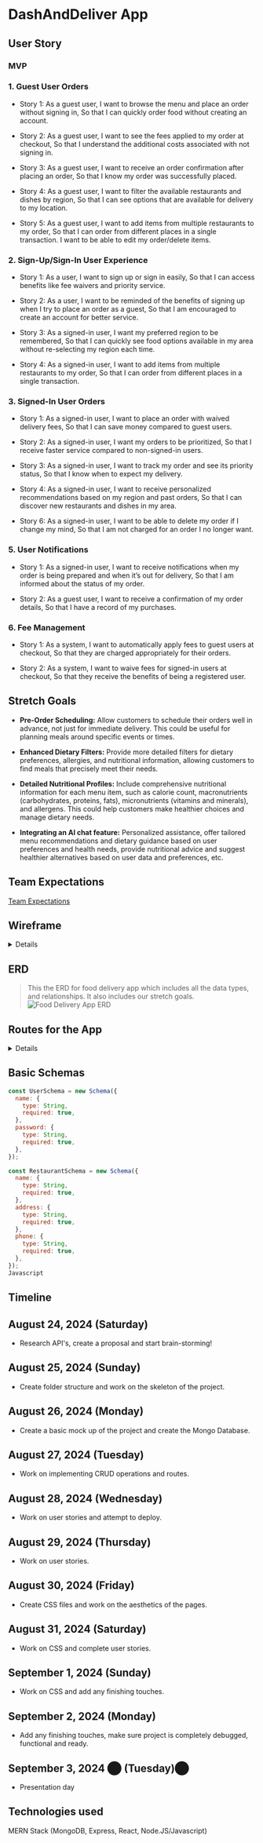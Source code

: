 # DashAndDeliver App

## User Story

### MVP

### 1. Guest User Orders
- Story 1:
As a guest user,
I want to browse the menu and place an order without signing in,
So that I can quickly order food without creating an account.

- Story 2:
As a guest user,
I want to see the fees applied to my order at checkout,
So that I understand the additional costs associated with not signing in.

- Story 3:
As a guest user,
I want to receive an order confirmation after placing an order,
So that I know my order was successfully placed.

- Story 4:
As a guest user,
I want to filter the available restaurants and dishes by region,
So that I can see options that are available for delivery to my location.

- Story 5:
As a guest user,
I want to add items from multiple restaurants to my order,
So that I can order from different places in a single transaction.
I want to be able to edit my order/delete items.

### 2. Sign-Up/Sign-In User Experience
- Story 1:
As a user,
I want to sign up or sign in easily,
So that I can access benefits like fee waivers and priority service.

- Story 2:
As a user,
I want to be reminded of the benefits of signing up when I try to place an order as a guest,
So that I am encouraged to create an account for better service.

- Story 3:
As a signed-in user,
I want my preferred region to be remembered,
So that I can quickly see food options available in my area without re-selecting my region each time.

- Story 4:
As a signed-in user,
I want to add items from multiple restaurants to my order,
So that I can order from different places in a single transaction.

### 3. Signed-In User Orders
- Story 1:
As a signed-in user,
I want to place an order with waived delivery fees,
So that I can save money compared to guest users.

- Story 2:
As a signed-in user,
I want my orders to be prioritized,
So that I receive faster service compared to non-signed-in users.

- Story 3:
As a signed-in user,
I want to track my order and see its priority status,
So that I know when to expect my delivery.

- Story 4:
As a signed-in user,
I want to receive personalized recommendations based on my region and past orders,
So that I can discover new restaurants and dishes in my area.

- Story 6:
As a signed-in user,
I want to be able to delete my order if I change my mind,
So that I am not charged for an order I no longer want.

### 5. User Notifications
- Story 1:
As a signed-in user,
I want to receive notifications when my order is being prepared and when it’s out for delivery,
So that I am informed about the status of my order.

- Story 2:
As a guest user,
I want to receive a confirmation of my order details,
So that I have a record of my purchases.

### 6. Fee Management
- Story 1:
As a system,
I want to automatically apply fees to guest users at checkout,
So that they are charged appropriately for their orders.

- Story 2:
As a system,
I want to waive fees for signed-in users at checkout,
So that they receive the benefits of being a registered user.


## Stretch Goals

- **Pre-Order Scheduling:** Allow customers to schedule their orders well in advance, not just for immediate delivery. This could be useful for planning meals around specific events or times.

- **Enhanced Dietary Filters:** Provide more detailed filters for dietary preferences, allergies, and nutritional information, allowing customers to find meals that precisely meet their needs.

- **Detailed Nutritional Profiles:** Include comprehensive nutritional information for each menu item, such as calorie count, macronutrients (carbohydrates, proteins, fats), micronutrients (vitamins and minerals), and allergens. This could help customers make healthier choices and manage dietary needs.

- **Integrating an AI chat feature:** Personalized assistance, offer tailored menu recommendations and dietary guidance based on user preferences and health needs, provide nutritional advice and suggest healthier alternatives based on user data and preferences, etc.

## Team Expectations

[Team Expectations](https://docs.google.com/document/d/1cJsnRTeMD8zwStb7M6jFdcLx1ro5UoGyzrmQ1iOCzB0/edit?usp=sharing)

## Wireframe

<details>

![Food Delivery App Frame1](./Wireframe%20Food%20Delivery%20App%20-%20Frame%201.jpg)
![Food Delivery App Frame2](./Wireframe%20Food%20Delivery%20App%20-%20Frame%202.jpg)
![Food Delivery App Frame3](./Wireframe%20Food%20Delivery%20App%20-%20Frame%203.jpg)
![Food Delivery App Frame4](./Wireframe%20Food%20Delivery%20App%20-%20Frame%204.jpg)

</details>

## ERD

> This the ERD for food delivery app which includes all the data types, and relationships. It also includes our stretch goals.
> ![Food Delivery App ERD](./Food%20Delivery%20App%20ERD%20-%20ERD%20Table.jpg)

## Routes for the App
<details>

| **Route**                 | **HTTP Method** | **Description**                                        |
| ------------------------- | --------------- | ------------------------------------------------------ |
| **Users**                 |                 |                                                        |
| `/users`                  | GET             | Retrieve a list of all users.                          |
| `/users/:id`              | GET             | Retrieve details of a specific user by ID.             |
| `/users`                  | POST            | Create a new user.                                     |
| `/users/:id`              | PUT             | Update an existing user by ID.                         |
| `/users/:id`              | DELETE          | Delete a user by ID.                                   |
| **Addresses**             |                 |                                                        |
| `/addresses`              | GET             | Retrieve a list of all addresses.                      |
| `/addresses/:id`          | GET             | Retrieve details of a specific address by ID.          |
| `/addresses`              | POST            | Create a new address.                                  |
| `/addresses/:id`          | PUT             | Update an existing address by ID.                      |
| `/addresses/:id`          | DELETE          | Delete an address by ID.                               |
| **Customer Addresses**    |                 |                                                        |
| `/customer-addresses`     | GET             | Retrieve a list of all customer addresses.             |
| `/customer-addresses/:id` | GET             | Retrieve details of a specific customer address by ID. |
| `/customer-addresses`     | POST            | Create a new customer address.                         |
| `/customer-addresses/:id` | PUT             | Update an existing customer address by ID.             |
| `/customer-addresses/:id` | DELETE          | Delete a customer address by ID.                       |
| **Restaurants**           |                 |                                                        |
| `/restaurants`            | GET             | Retrieve a list of all restaurants.                    |
| `/restaurants/:id`        | GET             | Retrieve details of a specific restaurant by ID.       |
| `/restaurants`            | POST            | Create a new restaurant.                               |
| `/restaurants/:id`        | PUT             | Update an existing restaurant by ID.                   |
| `/restaurants/:id`        | DELETE          | Delete a restaurant by ID.                             |
| **Menu Items**            |                 |                                                        |
| `/menu-items`             | GET             | Retrieve a list of all menu items.                     |
| `/menu-items/:id`         | GET             | Retrieve details of a specific menu item by ID.        |
| `/menu-items`             | POST            | Create a new menu item.                                |
| `/menu-items/:id`         | PUT             | Update an existing menu item by ID.                    |
| `/menu-items/:id`         | DELETE          | Delete a menu item by ID.                              |
| **Food Orders**           |                 |                                                        |
| `/food-orders`            | GET             | Retrieve a list of all food orders.                    |
| `/food-orders/:id`        | GET             | Retrieve details of a specific food order by ID.       |
| `/food-orders`            | POST            | Create a new food order.                               |
| `/food-orders/:id`        | PUT             | Update an existing food order by ID.                   |
| `/food-orders/:id`        | DELETE          | Delete a food order by ID.                             |
| **Order Menu Items**      |                 |                                                        |
| `/order-menu-items`       | GET             | Retrieve a list of all order menu items.               |
| `/order-menu-items/:id`   | GET             | Retrieve details of a specific order menu item by ID.  |
| `/order-menu-items`       | POST            | Create a new order menu item.                          |
| `/order-menu-items/:id`   | PUT             | Update an existing order menu item by ID.              |
| `/order-menu-items/:id`   | DELETE          | Delete an order menu item by ID.                       |
| **Order Status**          |                 |                                                        |
| `/order-status`           | GET             | Retrieve a list of all order statuses.                 |
| `/order-status/:id`       | GET             | Retrieve details of a specific order status by ID.     |
| `/order-status`           | POST            | Create a new order status.                             |
| `/order-status/:id`       | PUT             | Update an existing order status by ID.                 |
| `/order-status/:id`       | DELETE          | Delete an order status by ID.                          |

</details>

## Basic Schemas

```Javascript 
const UserSchema = new Schema({
  name: {
    type: String,
    required: true,
  },
  password: {
    type: String,
    required: true,
  },
});

const RestaurantSchema = new Schema({
  name: {
    type: String,
    required: true,
  },
  address: {
    type: String,
    required: true,
  },
  phone: {
    type: String,
    required: true,
  },
}); 
Javascript
```

## Timeline

## August 24, 2024 (Saturday)

- Research API's, create a proposal and start brain-storming!

## August 25, 2024 (Sunday)

- Create folder structure and work on the skeleton of the project.

## August 26, 2024 (Monday)

- Create a basic mock up of the project and create the Mongo Database.

## August 27, 2024 (Tuesday)

- Work on implementing CRUD operations and routes.

## August 28, 2024 (Wednesday)

- Work on user stories and attempt to deploy.

## August 29, 2024 (Thursday)

- Work on user stories.

## August 30, 2024 (Friday)

- Create CSS files and work on the aesthetics of the pages.

## August 31, 2024 (Saturday)

- Work on CSS and complete user stories.

## September 1, 2024 (Sunday)

- Work on CSS and add any finishing touches.

## September 2, 2024 (Monday)

- Add any finishing touches, make sure project is completely debugged, functional and ready.

## September 3, 2024 ​⬤ (Tuesday)​⬤

- Presentation day

## Technologies used
MERN Stack (MongoDB, Express, React, Node.JS/Javascript)

